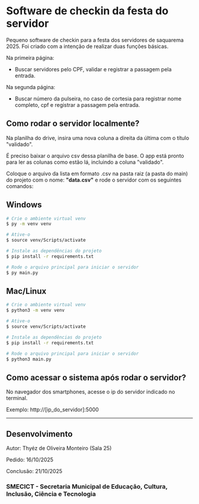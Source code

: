 # Software de checkin da festa do servidor

Pequeno software de checkin para a festa dos servidores de saquarema 2025. Foi criado com a intenção de realizar duas funções básicas.

Na primeira página:
- Buscar servidores pelo CPF, validar e registrar a passagem pela entrada.

Na segunda página:
- Buscar número da pulseira, no caso de cortesia para registrar nome completo, cpf e registrar a passagem pela entrada.

## Como rodar o servidor localmente?

Na planilha do drive, insira uma nova coluna a direita da última com o título "validado".

É preciso baixar o arquivo csv dessa planilha de base. O app está pronto para ler as colunas como estão lá, incluindo a coluna "validado".

Coloque o arquivo da lista em formato .csv na pasta raiz (a pasta do main) do projeto com o nome: **"data.csv"** e rode o servidor com os seguintes comandos:

## Windows
```bash
# Crie o ambiente virtual venv
$ py -m venv venv

# Ative-o
$ source venv/Scripts/activate

# Instale as dependências do projeto
$ pip install -r requirements.txt

# Rode o arquivo principal para iniciar o servidor
$ py main.py
```

## Mac/Linux
```bash
# Crie o ambiente virtual venv
$ python3 -m venv venv

# Ative-o
$ source venv/Scripts/activate

# Instale as dependências do projeto 
$ pip install -r requirements.txt

# Rode o arquivo principal para iniciar o servidor
$ python3 main.py
```

## Como acessar o sistema após rodar o servidor?

No navegador dos smartphones, acesse o ip do servidor indicado no terminal.

Exemplo:
http://[ip_do_servidor]:5000


---
## Desenvolvimento

Autor: Thyéz de Oliveira Monteiro (Sala 25)

Pedido: 16/10/2025

Conclusão: 21/10/2025

### SMECICT - Secretaria Municipal de Educação, Cultura, Inclusão, Ciência e Tecnologia 